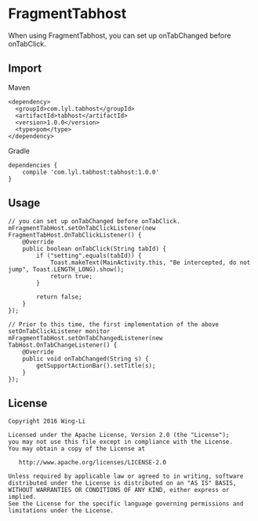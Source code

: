 # FragmentTabhost


When using FragmentTabhost, you can set up onTabChanged before onTabClick.


## Import

Maven

    <dependency>
      <groupId>com.lyl.tabhost</groupId>
      <artifactId>tabhost</artifactId>
      <version>1.0.0</version>
      <type>pom</type>
    </dependency>

Gradle

    dependencies {
        compile 'com.lyl.tabhost:tabhost:1.0.0'
    }

## Usage

    // you can set up onTabChanged before onTabClick.
    mFragmentTabHost.setOnTabClickListener(new FragmentTabHost.OnTabClickListener() {
        @Override
        public boolean onTabClick(String tabId) {
            if ("setting".equals(tabId)) {
                Toast.makeText(MainActivity.this, "Be intercepted, do not jump", Toast.LENGTH_LONG).show();
                return true;
            }

            return false;
        }
    });

    // Prior to this time, the first implementation of the above setOnTabClickListener monitor
    mFragmentTabHost.setOnTabChangedListener(new TabHost.OnTabChangeListener() {
        @Override
        public void onTabChanged(String s) {
            getSupportActionBar().setTitle(s);
        }
    });


## License

    Copyright 2016 Wing-Li

    Licensed under the Apache License, Version 2.0 (the "License");
    you may not use this file except in compliance with the License.
    You may obtain a copy of the License at

       http://www.apache.org/licenses/LICENSE-2.0

    Unless required by applicable law or agreed to in writing, software
    distributed under the License is distributed on an "AS IS" BASIS,
    WITHOUT WARRANTIES OR CONDITIONS OF ANY KIND, either express or implied.
    See the License for the specific language governing permissions and
    limitations under the License.
